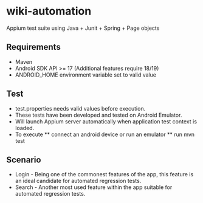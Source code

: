# wiki-automation
Appium test suite using Java + Junit + Spring + Page objects

## Requirements
* Maven
* Android SDK API >= 17 (Additional features require 18/19)
* ANDROID_HOME environment variable set to valid value

## Test
* test.properties needs valid values before execution.
* These tests have been developed and tested on Android Emulator. 
* Will launch Appium server automatically when application test context is loaded.
* To execute
    ** connect an android device or run an emulator
    ** run mvn test

## Scenario
* Login - Being one of the commonest features of the app, this feature is an ideal candidate for automated regression tests.
* Search - Another most used feature within the app suitable for automated regression tests.
